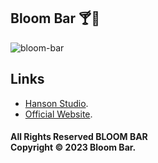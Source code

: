## Bloom Bar 🍸🍣

<img src="https://i.ibb.co/qdfmTjf/Captura-de-Pantalla-2022-11-30-a-la-s-14-24-37.png" alt="bloom-bar" />

## Links

- [Hanson Studio](https://www.sebastianhansonstudio.com).
- [Official Website](https://www.bloombar.cl/).

#### All Rights Reserved BLOOM BAR <br/> Copyright © 2023 Bloom Bar.

